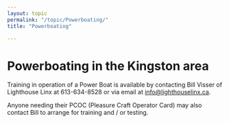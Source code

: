 ```yaml
---
layout: topic
permalink: "/topic/Powerboating/"
title: "Powerboating"

---
```


<h1>Powerboating in the Kingston area</h1>

Training in operation of a Power Boat is available by contacting Bill Visser of Lighthouse Linx at 613-634-8528 or via email at info@lighthouselinx.ca.

Anyone needing their PCOC (Pleasure Craft Operator Card) may also contact Bill to arrange for training and / or testing.





